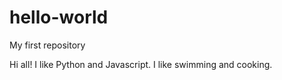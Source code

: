# hello-world
My first repository

Hi all!  I like Python and Javascript.
I like swimming and cooking.
